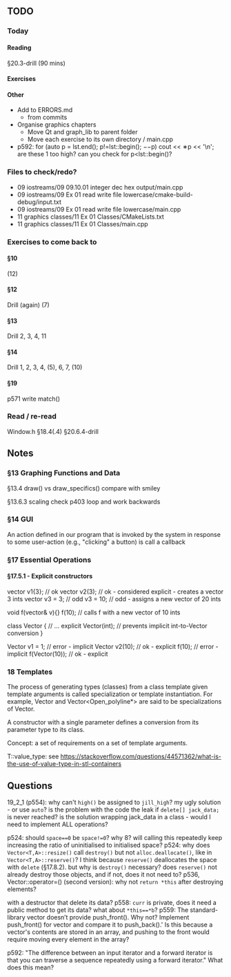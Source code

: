 ## TODO

### Today

#### Reading
§20.3-drill (90 mins)

#### Exercises

#### Other
- Add to ERRORS.md
    - from commits
- Organise graphics chapters
    - Move Qt and graph_lib to parent folder
    - Move each exercise to its own directory / main.cpp
- p592: for (auto p = lst.end(); p!=lst::begin(); −−p) cout << ∗p << '\n'; are these 1 too high? can you check for p<lst::begin()?

### Files to check/redo?
- 09 iostreams/09 09.10.01 integer dec hex output/main.cpp
- 09 iostreams/09 Ex 01 read write file lowercase/cmake-build-debug/input.txt
- 09 iostreams/09 Ex 01 read write file lowercase/main.cpp
- 11 graphics classes/11 Ex 01 Classes/CMakeLists.txt
- 11 graphics classes/11 Ex 01 Classes/main.cpp

### Exercises to come back to
#### §10
(12)
#### §12
Drill (again)
(7)
#### §13
Drill
2, 3, 4, 11
#### §14
Drill
1, 2, 3, 4, (5), 6, 7, (10)
#### §19
p571 write match()

### Read / re-read
Window.h
§18.4(.4)
§20.6.4-drill

## Notes

### §13 Graphing Functions and Data

§13.4
    draw() vs draw_specifics()
    compare with smiley

§13.6.3 scaling
    check p403 loop and work backwards

### §14 GUI

An action defined in our program that is invoked by the system in response to some user-action (e.g., "clicking" a button) is call a callback


### §17 Essential Operations

#### §17.5.1 - Explicit constructors

vector<int> v1{3}; // ok
vector<int> v2(3); // ok - considered explicit - creates a vector 3 ints
vector<int> v3 = 3; // odd
v3 = 10; // odd - assigns a new vector of 20 ints

void f(vector<int>& v){}
f(10); // calls f with a new vector of 10 ints

class Vector {
    // ...
    explicit Vector(int); // prevents implicit int-to-Vector conversion
}

Vector v1 = 1; // error - implicit
Vector v2(10); // ok - explicit
f(10); // error - implicit
f(Vector(10)); // ok - explicit

### 18 Templates
The process of generating types (classes) from a class template given template arguments is called specialization or template instantiation.
For example, Vector<char> and Vector<Open_polyline*> are said to be specializations of Vector.

A constructor with a single parameter defines a conversion from its parameter type to its class.

Concept: a set of requirements on a set of template arguments.

T::value_type: see https://stackoverflow.com/questions/44571362/what-is-the-use-of-value-type-in-stl-containers

## Questions
19_2_1 (p554): why can't `high()` be assigned to `jill_high`? my ugly solution - or use `auto`? is the problem with the code the leak if `delete[] jack_data;` is never reached? is the solution wrapping jack_data in a class - would I need to implement ALL operations?

p524: should `space==0` be `space!=0`? why 8? will calling this repeatedly keep increasing the ratio of uninitialised to initialised space?
p524: why does `Vector<T,A>::resize()` call `destroy()` but not `alloc.deallocate()`, like in `Vector<T,A>::reserve()`?
I think because `reserve()` deallocates the space with `delete` (§17.8.2). but why is `destroy()` necessary? does `reserve()` not already destroy those objects, and if not, does it not need to?
p536, Vector::operator=() (second version): why not `return *this` after destroying elements?
 
with a destructor that delete its data?
p558: `curr` is private, does it need a public method to get its data? what about `*this==*b`?
p559: The standard-library vector doesn’t provide push_front(). Why not? Implement push_front() for vector and compare it to push_back().'
    Is this because a vector's contents are stored in an array, and pushing to the front would require moving every element in the array?

p592: "The difference between an input iterator and a forward iterator is that you can traverse a sequence repeatedly using a forward iterator." What does this mean?
